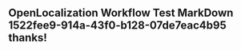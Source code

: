 <properties
ms.topic="hero-topic"
ms.test1="hero-topic"
ms.test2="test"/>

## OpenLocalization Workflow Test MarkDown 1522fee9-914a-43f0-b128-07de7eac4b95 thanks!
